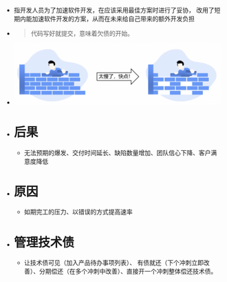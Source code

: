 - 指开发人员为了加速软件开发，在应该采用最佳方案时进行了妥协， 改用了短期内能加速软件开发的方案，从而在未来给自己带来的额外开发负担
- > 代码写好就提交，意味着欠债的开始。
- ![image.png](../assets/image_1749696062140_0.png)
- # 后果
	- 无法预期的爆发、交付时间延长、缺陷数量增加、团队信心下降、客户满意度降低
- # 原因
	- 如期完工的压力、以错误的方式提高速率
- # 管理技术债
	- 让技术债可见（加入产品待办事项列表）、 有债就还（下个冲刺立即改善）、分期偿还（在多个冲刺中改善）、直接开一个冲刺整体偿还技术债。